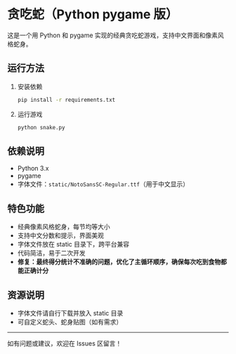 # 贪吃蛇（Python pygame 版）

这是一个用 Python 和 pygame 实现的经典贪吃蛇游戏，支持中文界面和像素风格蛇身。

## 运行方法

1. 安装依赖
   ```bash
   pip install -r requirements.txt
   ```
2. 运行游戏
   ```bash
   python snake.py
   ```

## 依赖说明
- Python 3.x
- pygame
- 字体文件：`static/NotoSansSC-Regular.ttf`（用于中文显示）

## 特色功能
- 经典像素风格蛇身，每节均等大小
- 支持中文分数和提示，界面美观
- 字体文件放在 static 目录下，跨平台兼容
- 代码简洁，易于二次开发
- **修复：最终得分统计不准确的问题，优化了主循环顺序，确保每次吃到食物都能正确计分**

## 资源说明
- 字体文件请自行下载并放入 static 目录
- 可自定义蛇头、蛇身贴图（如有需求）

---

如有问题或建议，欢迎在 Issues 区留言！